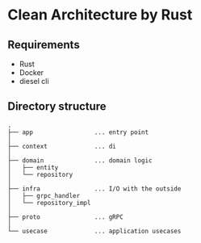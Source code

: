 # Clean Architecture by Rust

## Requirements

* Rust
* Docker
* diesel cli

## Directory structure

```
.
├── app                 ... entry point
│
├── context             ... di
│
├── domain              ... domain logic
│   ├── entity
│   └── repository
│
├── infra               ... I/O with the outside
│   ├── grpc_handler
│   └── repository_impl
│
├── proto               ... gRPC
│
└── usecase             ... application usecases
```
